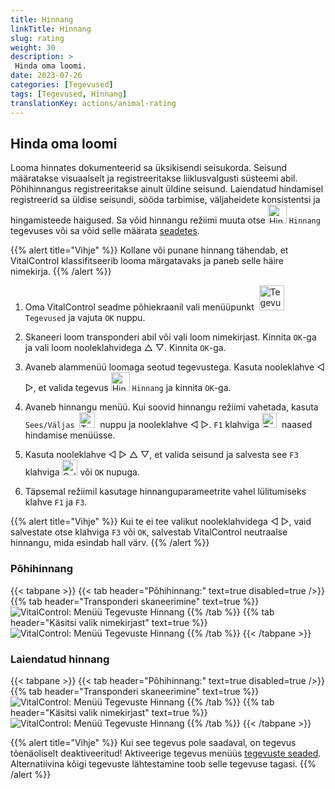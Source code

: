 ```yaml
---
title: Hinnang
linkTitle: Hinnang
slug: rating
weight: 30
description: >
 Hinda oma loomi.
date: 2023-07-26
categories: [Tegevused]
tags: [Tegevused, Hinnang]
translationKey: actions/animal-rating
---
```


## Hinda oma loomi

Looma hinnates dokumenteerid sa üksikisendi seisukorda. Seisund määratakse visuaalselt ja registreeritakse liiklusvalgusti süsteemi abil. Põhihinnangus registreeritakse ainult üldine seisund. Laiendatud hindamisel registreerid sa üldise seisundi, sööda tarbimise, väljaheidete konsistentsi ja hingamisteede haigused. Sa võid hinnangu režiimi muuta otse <img src="/icons/actions/rating.svg" width="30" align="bottom" alt="Hinnang" /> `Hinnang` tegevuses või sa võid selle määrata [seadetes](../../settings/data-acquisition/#mode-of-animal-rating).

{{% alert title="Vihje" %}}
Kollane või punane hinnang tähendab, et VitalControl klassifitseerib looma märgatavaks ja paneb selle häire nimekirja.
{{% /alert %}}

1. Oma VitalControl seadme põhiekraanil vali menüüpunkt &nbsp;<img src="/icons/actions.svg" width="40" align="bottom" alt="Tegevused" /> `Tegevused` ja vajuta `OK` nuppu.

2. Skaneeri loom transponderi abil või vali loom nimekirjast. Kinnita `OK`-ga ja vali loom nooleklahvidega △ ▽. Kinnita `OK`-ga.

3. Avaneb alammenüü loomaga seotud tegevustega. Kasuta nooleklahve ◁ ▷, et valida tegevus <img src="/icons/actions/rating.svg" width="30" align="bottom" alt="Hinnang" /> `Hinnang` ja kinnita `OK`-ga.

4. Avaneb hinnangu menüü. Kui soovid hinnangu režiimi vahetada, kasuta `Sees/Väljas` &nbsp;<img src="/icons/gear.svg" width="25" align="bottom" alt="Tegevuste jada" />&nbsp; nuppu ja nooleklahve ◁ ▷. `F1` klahviga <img src="/icons/footer/exit.svg" width="24" align="bottom" alt="Tagasi" />&nbsp; naased hindamise menüüsse.

5. Kasuta nooleklahve ◁ ▷ △ ▽, et valida seisund ja salvesta see `F3` klahviga <img src="/icons/footer/save.svg" width="25" align="bottom" alt="Salvesta" /> või `OK` nupuga.

6. Täpsemal režiimil kasutage hinnanguparameetrite vahel lülitumiseks klahve `F1` ja `F3`.

{{% alert title="Vihje" %}}
Kui te ei tee valikut nooleklahvidega ◁ ▷, vaid salvestate otse klahviga `F3` või `OK`, salvestab VitalControl neutraalse hinnangu, mida esindab hall värv.
{{% /alert %}}

### Põhihinnang

{{< tabpane >}}
{{< tab header="Põhihinnang:" text=true disabled=true />}}
{{% tab header="Transponderi skaneerimine" text=true %}}
![VitalControl: Menüü Tegevuste Hinnang](../images/basicrating-scan.png "Põhihinnang")
{{% /tab %}}
{{% tab header="Käsitsi valik nimekirjast" text=true %}}
![VitalControl: Menüü Tegevuste Hinnang](../images/basicrating.png "Põhihinnang")
{{% /tab %}}
{{< /tabpane >}}

### Laiendatud hinnang

{{< tabpane >}}
{{< tab header="Põhihinnang:" text=true disabled=true />}}
{{% tab header="Transponderi skaneerimine" text=true %}}
![VitalControl: Menüü Tegevuste Hinnang](../images/extendedrating-scan.png "Laiendatud hinnang")
{{% /tab %}}
{{% tab header="Käsitsi valik nimekirjast" text=true %}}
![VitalControl: Menüü Tegevuste Hinnang](../images/extendedrating.png "Laiendatud hinnang")
{{% /tab %}}
{{< /tabpane >}}

{{% alert title="Vihje" %}}
Kui see tegevus pole saadaval, on tegevus tõenäoliselt deaktiveeritud! Aktiveerige tegevus menüüs [tegevuste seaded](../settings/). Alternatiivina kõigi tegevuste lähtestamine toob selle tegevuse tagasi.
{{% /alert %}}
